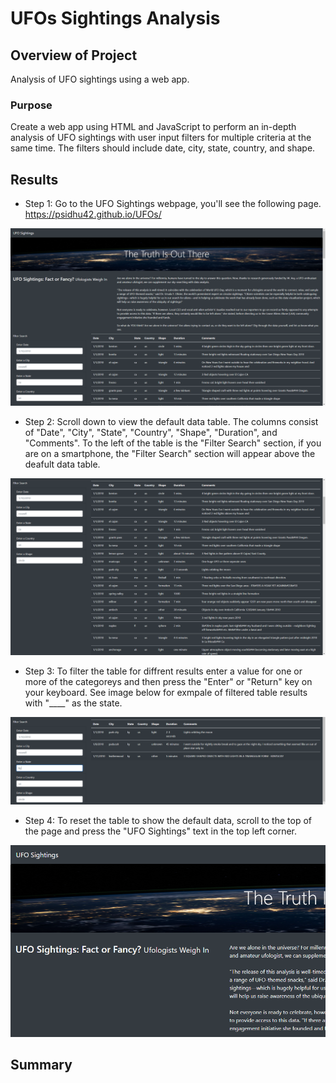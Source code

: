# UFOs Sightings Analysis

## Overview of Project

Analysis of UFO sightings using a web app.

### Purpose

Create a web app using HTML and JavaScript to perform an in-depth analysis of UFO sightings with user input filters for multiple criteria at the same time. The filters should include date, city, state, country, and shape.

## Results

* Step 1: Go to the UFO Sightings webpage, you'll see the following page. https://psidhu42.github.io/UFOs/ 

!["Main Page"](https://github.com/psidhu42/UFOs/blob/main/resources/main_page.PNG)

* Step 2: Scroll down to view the default data table. The columns consist of "Date", "City", "State", "Country", "Shape", "Duration", and "Comments". To the left of the table is the "Filter Search" section, if you are on a smartphone, the "Filter Search" section will appear above the deafult data table.

!["Filter Search and Table View"](https://github.com/psidhu42/UFOs/blob/main/resources/filter_and_table.PNG)

* Step 3: To filter the table for diffrent results enter a value for one or more of the categoreys and then press the "Enter" or "Return" key on your keyboard. See image below for exmpale of filtered table results with "____" as the state.

!["Filtered Table Example"](https://github.com/psidhu42/UFOs/blob/main/resources/filtered_search_example.PNG)

* Step 4: To reset the table to show the default data, scroll to the top of the page and press the "UFO Sightings" text in the top left corner.

!["Reset Table"](https://github.com/psidhu42/UFOs/blob/main/resources/reset_table.PNG)

## Summary
